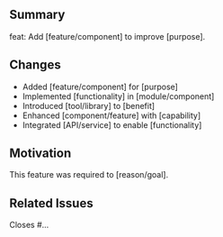 ## Summary
feat: Add [feature/component] to improve [purpose].

## Changes
- Added [feature/component] for [purpose]  
- Implemented [functionality] in [module/component]  
- Introduced [tool/library] to [benefit]  
- Enhanced [component/feature] with [capability]  
- Integrated [API/service] to enable [functionality]  

## Motivation
This feature was required to [reason/goal].  

## Related Issues
Closes #...
